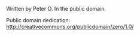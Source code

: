 Written by Peter O.  In the public domain.

Public domain dedication: http://creativecommons.org/publicdomain/zero/1.0/